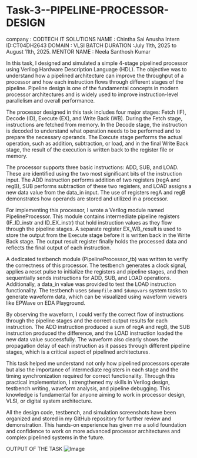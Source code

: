 # Task-3--PIPELINE-PROCESSOR-DESIGN

company : CODTECH IT SOLUTIONS 
NAME :  Chintha Sai Anusha 
Intern ID:CT04DH2643
DOMAIN : VLSI
BATCH DURATION :July 11th, 2025 to August 11th, 2025.
MENTOR  NAME : Neela Santhosh Kumar 

In this task, I designed and simulated a simple 4-stage pipelined processor using Verilog Hardware Description Language (HDL). The objective was to understand how a pipelined architecture can improve the throughput of a processor and how each instruction flows through different stages of the pipeline. Pipeline design is one of the fundamental concepts in modern processor architectures and is widely used to improve instruction-level parallelism and overall performance.

The processor designed in this task includes four major stages: Fetch (IF), Decode (ID), Execute (EX), and Write Back (WB). During the Fetch stage, instructions are fetched from memory. In the Decode stage, the instruction is decoded to understand what operation needs to be performed and to prepare the necessary operands. The Execute stage performs the actual operation, such as addition, subtraction, or load, and in the final Write Back stage, the result of the execution is written back to the register file or memory.

The processor supports three basic instructions: ADD, SUB, and LOAD. These are identified using the two most significant bits of the instruction input. The ADD instruction performs addition of two registers (regA and regB), SUB performs subtraction of these two registers, and LOAD assigns a new data value from the data_in input. The use of registers regA and regB demonstrates how operands are stored and utilized in a processor.

For implementing this processor, I wrote a Verilog module named PipelineProcessor. This module contains intermediate pipeline registers (IF_ID_instr and ID_EX_instr) that hold instruction values as they flow through the pipeline stages. A separate register EX_WB_result is used to store the output from the Execute stage before it is written back in the Write Back stage. The output result register finally holds the processed data and reflects the final output of each instruction.

A dedicated testbench module (PipelineProcessor_tb) was written to verify the correctness of this processor. The testbench generates a clock signal, applies a reset pulse to initialize the registers and pipeline stages, and then sequentially sends instructions for ADD, SUB, and LOAD operations. Additionally, a data_in value was provided to test the LOAD instruction functionality. The testbench uses `$dumpfile` and `$dumpvars` system tasks to generate waveform data, which can be visualized using waveform viewers like EPWave on EDA Playground.

By observing the waveform, I could verify the correct flow of instructions through the pipeline stages and the correct output results for each instruction. The ADD instruction produced a sum of regA and regB, the SUB instruction produced the difference, and the LOAD instruction loaded the new data value successfully. The waveform also clearly shows the propagation delay of each instruction as it passes through different pipeline stages, which is a critical aspect of pipelined architectures.

This task helped me understand not only how pipelined processors operate but also the importance of intermediate registers in each stage and the timing synchronization required for correct functionality. Through this practical implementation, I strengthened my skills in Verilog design, testbench writing, waveform analysis, and pipeline debugging. This knowledge is fundamental for anyone aiming to work in processor design, VLSI, or digital system architecture.

All the design code, testbench, and simulation screenshots have been organized and stored in my GitHub repository for further review and demonstration. This hands-on experience has given me a solid foundation and confidence to work on more advanced processor architectures and complex pipelined systems in the future.

OUTPUT OF THE TASK 
![Image](https://github.com/user-attachments/assets/651a523d-0540-4bb1-a885-3382d65e4795)
